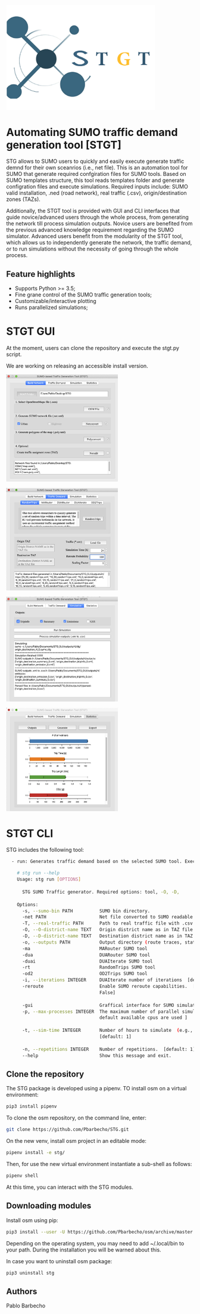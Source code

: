 <p align="left">
  <img src="logo.png" width="400">
</p>

# Automating SUMO traffic demand generation tool [STGT] #

STG allows to SUMO users to quickly and easily execute generate traffic demnd for their own sceanrios (i.e., net file). 
This is an automation tool for SUMO that generate required confgiration files for SUMO tools. 
Based on SUMO templates structure, this tool reads templates folder and generate configration files  and execute simulations.
Required inputs include: SUMO valid installation, .ned (road network), real traffic (.csv), origin/destination zones (TAZs).
 
 
Additionally, the STGT tool is provided with GUI and CLI interfaces that guide novice/advanced users through the whole process, from generating the network till process simulation outputs. Novice users are benefited from the previous advanced knowledge requirement regarding the SUMO simulator. Advanced users benefit from the modularity of the STGT tool, which allows us to independently generate the network, the traffic demand, or to run simulations without the necessity of going through the whole process. 
 

Feature highlights 
------------------

* Supports Python >= 3.5;
* Fine grane control of the SUMO traffic generation tools;
* Customizable/interactive plotting
* Runs parallelized simulations;



# STGT GUI #

At the moment, users can clone the repository and execute the stgt.py script.

We are working on releasing an accessible install version. 


<p align="left">
  <img src="screen1.png" width="300">
</p>

<p align="left">
  <img src="screen2.png" width="300">
</p>

<p align="left">
  <img src="screen3.png" width="300">
</p>

<p align="left">
  <img src="screen4.png" width="300">
</p>





# STGT CLI #

STG includes the following tool:    
```bash
  - run: Generates traffic demand based on the selected SUMO tool. Executes simulations.
```

```bash
    # stg run --help
    Usage: stg run [OPTIONS]
    
      STG SUMO Traffic generator. Required options: tool, -O, -D,
    
    Options:
      -s, --sumo-bin PATH          SUMO bin directory.
      -net PATH                    Net file converted to SUMO readable file (.net)
      -T, --real-traffic PATH      Path to real traffic file with .csv format.
      -O, --O-district-name TEXT   Origin district name as in TAZ file.
      -D, --D-district-name TEXT   Destination district name as in TAZ file.
      -o, --outputs PATH           Output directory (route traces, statistics).
      -ma                          MARouter SUMO tool
      -dua                         DUARouter SUMO tool
      -duai                        DUAIterate SUMO tool
      -rt                          RandomTrips SUMO tool
      -od2                         OD2Trips SUMO tool
      -i, --iterations INTEGER     DUAIterate number of iterations  [default: 1]
      -reroute                     Enable SUMO reroute capabilities.  [default:
                                   False]
    
      -gui                         Graffical interface for SUMO simulations
      -p, --max-processes INTEGER  The maximum number of parallel simulations. [
                                   default available cpus are used ]
    
      -t, --sim-time INTEGER       Number of hours to simulate  (e.g., 24 hours)
                                   [default: 1]
    
      -n, --repetitions INTEGER    Number of repetitions.  [default: 1]
      --help                       Show this message and exit. 
```

## Clone the repository ##
The STG package is developed using a pipenv. TO install osm on a virtual environment:
```bash
pip3 install pipenv
```

To clone the osm repository, on the command line, enter:
```bash
git clone https://github.com/Pbarbecho/STG.git
```
On the new venv, install osm project in an editable mode:

```bash
pipenv install -e stg/
```

Then, for use the new virtual environment instantiate a sub-shell as follows:

```bash
pipenv shell
```

At this time, you can interact with the STG modules.

## Downloading modules ##

Install osm using pip:
```bash
pip3 install --user -U https://github.com/Pbarbecho/osm/archive/master.zip
```

Depending on the operating system, you may need to add ~/.local/bin to your path. During the installation you will be warned about this.
 
 
In case you want to uninstall osm package: 

```bash
pip3 uninstall stg
```

## Authors ##

Pablo Barbecho
